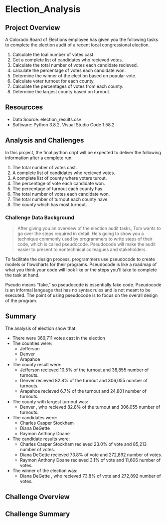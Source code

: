 # Election_Analysis

## Project Overview
A Colorado Board of Elections employee has given you the following tasks to complete the election audit of a recent local congressional election.

1. Calculate the toal number of votes cast.
2. Get a complete list of candidates who recieved votes.
3. Calculate the total number of votes each candidate recieved.
4. calculate the percentage of votes each candidate won.
5. Determine the winner of the election based on popular vote.
6. Calculate voter turnout for each county.
7. Calculate the percentages of votes from each county.
8. Determine the largest county based on turnout.

## Resourcces
- Data Source: election_results.csv
- Software: Python 3.8.2, Visual Studio Code 1.58.2

## Analysis and Challenges
In this project, the final python cript will be expected to deliver the following information after a complete run:

1. The total number of votes cast.
2. A complete list of candidates who recieved votes.
3. A complete list of county where voters turout.
4. The percentage of vote each candidate won.
5. The percentage of turnout each county has.
6. The total number of votes each candidate won.
7. The total number of turnout each county have.
8. The county which has most turnout.

### Challenge Data Background
> After giving you an overview of the election audit tasks, Tom wants to go over the steps required in detail. He's going to show you a technique commonly used by programmers to write steps of their code, which is called pseudocode. Pseudocode will make the audit easier to present to nontechnical colleagues and stakeholders.

To facilitate the design process, programmers use pseudocode to create models or flowcharts for their programs. Pseudocode is like a roadmap of what you think your code will look like or the steps you'll take to complete the task at hand.

Pseudo means "fake," so pseudocode is essentially fake code. Pseudocode is an informal language that has no syntax rules and is not meant to be executed. The point of using pseudocode is to focus on the overall design of the program.

## Summary
The analysis of election show that:
- There were 369,711 votes cast in the election
- The counties were:
  - Jefferson
  - Denver
  - Arapahoe
- The county result were:
  - Jefferson recieved 10.5% of the turnout and 38,855 number of turnouts.
  - Denver recieved 82.8% of the turnout and 306,055 number of turnouts.
  - Arapahoe recieved 6.7% of the turnout and 24,801 number of turnouts.
- The county with largest turnout was:
  - Denver , who recieved 82.8% of the turnout and 306,055 number of turnouts.
- The candidates were:
  - Charles Casper Stockham
  - Diana DeGette
  - Raymon Anthony Doane
- The candidate results were:
  - Charles Casper Stockham recieved 23.0% of vote and 85,213 number of votes.
  - Diana DeGette recieved 73.8% of vote and 272,892 number of votes.
  - Raymon Anthony Doane recieved 3.1% of vote and 11,606 number of votes.
- The winner of the election was:
  - Diana DeGette , who recieved 73.8% of vote and 272,892 number of votes.

## Challenge Overview

## Challenge Summary
